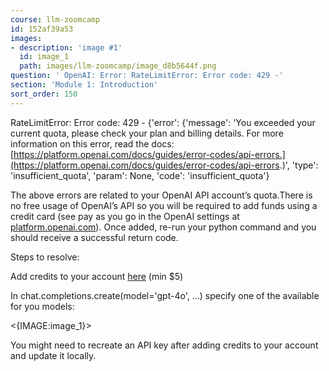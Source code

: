 ```yaml
---
course: llm-zoomcamp
id: 152af39a53
images:
- description: 'image #1'
  id: image_1
  path: images/llm-zoomcamp/image_d8b5644f.png
question: '￼OpenAI: Error: RateLimitError: Error code: 429 -'
section: 'Module 1: Introduction'
sort_order: 150
---
```


RateLimitError: Error code: 429 - {'error': {'message': 'You exceeded your current quota, please check your plan and billing details. For more information on this error, read the docs: [https://platform.openai.com/docs/guides/error-codes/api-errors.](https://platform.openai.com/docs/guides/error-codes/api-errors.)', 'type': 'insufficient_quota', 'param': None, 'code': 'insufficient_quota'}

The above errors are related to your OpenAI API account’s quota.There is no free usage of OpenAI’s API so you will be required to add funds using a credit card (see pay as you go in the OpenAI settings at [platform.openai.com](http://platform.openai.com)). Once added, re-run your python command and you should receive a successful return code.

Steps to resolve:

Add credits to your account [here](https://platform.openai.com/settings/organization/billing/overview) (min $5)

In chat.completions.create(model='gpt-4o', …) specify one of the available for you models:

<{IMAGE:image_1}>

You might need to recreate an API key after adding credits to your account and update it locally.

